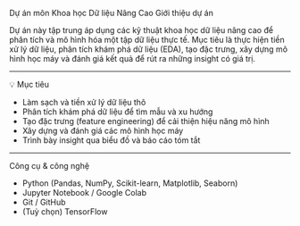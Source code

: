 Dự án môn Khoa học Dữ liệu Nâng Cao
Giới thiệu dự án

Dự án này tập trung áp dụng các kỹ thuật khoa học dữ liệu nâng cao để phân tích và mô hình hóa một tập dữ liệu thực tế. Mục tiêu là thực hiện tiền xử lý dữ liệu, phân tích khám phá dữ liệu (EDA), tạo đặc trưng, xây dựng mô hình học máy và đánh giá kết quả để rút ra những insight có giá trị.

---

💡 Mục tiêu

- Làm sạch và tiền xử lý dữ liệu thô  
- Phân tích khám phá dữ liệu để tìm mẫu và xu hướng  
- Tạo đặc trưng (feature engineering) để cải thiện hiệu năng mô hình  
- Xây dựng và đánh giá các mô hình học máy  
- Trình bày insight qua biểu đồ và báo cáo tóm tắt

---

 Công cụ & công nghệ

- Python (Pandas, NumPy, Scikit-learn, Matplotlib, Seaborn)  
- Jupyter Notebook / Google Colab  
- Git / GitHub  
- (Tuỳ chọn) TensorFlow
